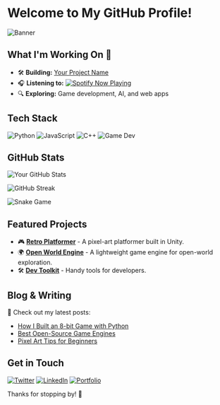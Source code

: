 # Welcome to My GitHub Profile!

![Banner]([https://ondemand.bannerbear.com/signedurl/OJ07pvDElJgVPmKbdB/image.jpg?modifications=W3sibmFtZSI6InJlcG8iLCJ0ZXh0IjoiOWllcm8gLyAqOWllcm8qIn0seyJuYW1lIjoiZGVzYyIsInRleHQiOiIgIn0seyJuYW1lIjoiYXZhdGFyNSIsImhpZGUiOnRydWV9LHsibmFtZSI6ImF2YXRhcjQiLCJoaWRlIjp0cnVlfSx7Im5hbWUiOiJhdmF0YXIzIiwiaGlkZSI6dHJ1ZX0seyJuYW1lIjoiYXZhdGFyMiIsImhpZGUiOnRydWV9LHsibmFtZSI6ImF2YXRhcjEiLCJpbWFnZV91cmwiOiJodHRwczovL2F2YXRhcnMuZ2l0aHVidXNlcmNvbnRlbnQuY29tL3UvODYwMjYzMzc_dj00In0seyJuYW1lIjoiY29udHJpYnV0b3JzIiwidGV4dCI6IjlpZXJvIn0seyJuYW1lIjoic3RhcnMiLCJ0ZXh0IjoiMCJ9XQ&s=b49e53303c5db8c5e06f5e2e042322cde42c994f7f52cdd8992b57e68a9a3142](https://ondemand.bannerbear.com/signedurl/D0nJ4XLedwbENRZa1x/image.jpg?modifications=W3sibmFtZSI6InJlcG8iLCJ0ZXh0IjoiOWllcm8gLyAqOWllcm8qIn0seyJuYW1lIjoiZGVzYyIsInRleHQiOiIgIn0seyJuYW1lIjoiYXZhdGFyNSIsImhpZGUiOnRydWV9LHsibmFtZSI6ImF2YXRhcjQiLCJoaWRlIjp0cnVlfSx7Im5hbWUiOiJhdmF0YXIzIiwiaGlkZSI6dHJ1ZX0seyJuYW1lIjoiYXZhdGFyMiIsImhpZGUiOnRydWV9LHsibmFtZSI6ImF2YXRhcjEiLCJpbWFnZV91cmwiOiJodHRwczovL2F2YXRhcnMuZ2l0aHVidXNlcmNvbnRlbnQuY29tL3UvODYwMjYzMzc_dj00In0seyJuYW1lIjoiY29udHJpYnV0b3JzIiwidGV4dCI6IjlpZXJvIn0seyJuYW1lIjoic3RhcnMiLCJ0ZXh0IjoiMCJ9XQ&s=1c6bbd23a10db0c3dde9539a4d61cb287d2557e0b24f69d62455b36a9698b0ba))


## What I'm Working On 🚀
- 🛠️ **Building:** [Your Project Name](https://github.com/your-username/project)
- 🎧 **Listening to:** [![Spotify Now Playing](https://spotify-github-profile.vercel.app/api/view?uid=your-spotify-id&cover_image=true&theme=default)](https://open.spotify.com/user/your-spotify-id)
- 🔍 **Exploring:** Game development, AI, and web apps

## Tech Stack
![Python](https://img.shields.io/badge/-Python-3776AB?style=flat-square&logo=python&logoColor=white)
![JavaScript](https://img.shields.io/badge/-JavaScript-F7DF1E?style=flat-square&logo=javascript&logoColor=black)
![C++](https://img.shields.io/badge/-C++-00599C?style=flat-square&logo=c%2B%2B&logoColor=white)
![Game Dev](https://img.shields.io/badge/-Game%20Dev-ff6600?style=flat-square&logo=unity&logoColor=white)

## GitHub Stats
![Your GitHub Stats](https://github-readme-stats.vercel.app/api?username=your-username&show_icons=true&theme=dark&hide_border=true)

![GitHub Streak](https://github-readme-streak-stats.herokuapp.com/?user=your-username&theme=dark&hide_border=true)

![Snake Game](https://github.com/your-username/your-username/blob/output/github-contribution-grid-snake.svg)

## Featured Projects
- 🎮 [**Retro Platformer**](https://github.com/your-username/retro-platformer) - A pixel-art platformer built in Unity.
- 🌍 [**Open World Engine**](https://github.com/your-username/open-world-engine) - A lightweight game engine for open-world exploration.
- 🛠️ [**Dev Toolkit**](https://github.com/your-username/dev-toolkit) - Handy tools for developers.

## Blog & Writing
📝 Check out my latest posts:
- [How I Built an 8-bit Game with Python](https://yourblog.com/post1)
- [Best Open-Source Game Engines](https://yourblog.com/post2)
- [Pixel Art Tips for Beginners](https://yourblog.com/post3)

## Get in Touch
[![Twitter](https://img.shields.io/badge/-Twitter-1DA1F2?style=flat-square&logo=twitter&logoColor=white)](https://twitter.com/yourhandle)
[![LinkedIn](https://img.shields.io/badge/-LinkedIn-0077B5?style=flat-square&logo=linkedin&logoColor=white)](https://linkedin.com/in/yourhandle)
[![Portfolio](https://img.shields.io/badge/-Portfolio-ff6600?style=flat-square&logo=firefox&logoColor=white)](https://yourwebsite.com)

Thanks for stopping by! 🚀


<!--
**9iero/9iero** is a ✨ _special_ ✨ repository because its `README.md` (this file) appears on your GitHub profile.

Here are some ideas to get you started:

- 🔭 I’m currently working on ...
- 🌱 I’m currently learning ...
- 👯 I’m looking to collaborate on ...
- 🤔 I’m looking for help with ...
- 💬 Ask me about ...
- 📫 How to reach me: ...
- 😄 Pronouns: ...
- ⚡ Fun fact: ...
-->

